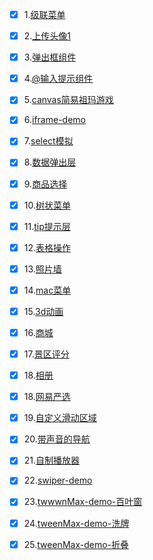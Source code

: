 - [x] 1.[级联菜单](http://like333.github.io/级联菜单选择器/index.html)
- [x] 2.[上传头像1](http://like333.github.io/图片上传预览/单张头像上传/index.html)
- [x] 3.[弹出框组件](http://like333.github.io/模态弹窗组件/index.html)
- [x] 4.[@输入提示组件](http://like333.github.io/@输入提示组件/test.html)
- [x] 5.[canvas简易祖玛游戏](http://like333.github.io/canvas简易祖玛游戏/canvas简易版祖玛小游戏.html)
- [x] 6.[iframe-demo](http://like333.github.io/iframe-demo/1.html)
- [x] 7.[select模拟](http://like333.github.io/BOM/select.html)
- [x] 8.[数据弹出层](http://like333.github.io/BOM/数据加弹出层提示/index.html)
- [x] 9.[商品选择](http://like333.github.io/DOM/商品选择.html)
- [x] 10.[树状菜单](http://like333.github.io/DOM/树状菜单.html)
- [x] 11.[tip提示层](http://like333.github.io/DOM/tips提示.html)
- [x] 12.[表格操作](http://like333.github.io/DOM/表单表格数据操作.html)
- [x] 13.[照片墙](http://like333.github.io/js应用/照片墙.html)
- [x] 14.[mac菜单](http://like333.github.io/js应用/苹果菜单.html)
- [x] 15.[3d动画](http://like333.github.io/移动端/3d动画/9.html)
- [x] 16.[商城](http://like333.github.io/移动端/商城/index1.html)
- [x] 17.[景区评分](http://like333.github.io/移动端/景区评分/index.html)
- [x] 18.[相册](http://like333.github.io/移动端/相册/index.html)
- [x] 18.[网易严选](http://like333.github.io/移动端/网易严选/index.html)
- [x] 19.[自定义滑动区域](http://like333.github.io/移动端/自定义滑动区域.html)
- [x] 20.[带声音的导航](http://like333.github.io/带声音的导航/带声音的导航.html)
- [x] 21.[自制播放器](http://like333.github.io/自制播放器/自制播放器.html)
- [x] 22.[swiper-demo](http://like333.github.io/swiper-demo/first.html)
- [x] 23.[twwwnMax-demo-百叶窗](http://like333.github.io/tweenMax-demo/baiyechuang.html)
- [x] 24.[tweenMax-demo-洗牌](http://like333.github.io/tweenMax-demo/xipai.html)
- [x] 25.[tweenMax-demo-折叠](http://like333.github.io/tweenMax-demo/zhezhi.html)


